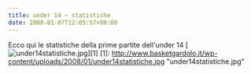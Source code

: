 ```yaml
---
title: under 14 – statistiche
date: 2008-01-07T12:05:57+00:00
---
```

Ecco qui le statistiche della prime partite dell'under 14 \[![under14statistiche.jpg](http://www.basketgardolo.it/wp-content/uploads/2008/01/under14statistiche.jpg)\]\[1\] \[1\]: http://www.basketgardolo.it/wp-content/uploads/2008/01/under14statistiche.jpg "under14statistiche.jpg"
